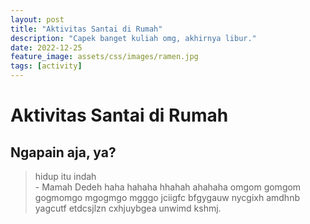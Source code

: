 ```yaml
---
layout: post
title: "Aktivitas Santai di Rumah"
description: "Capek banget kuliah omg, akhirnya libur."
date: 2022-12-25
feature_image: assets/css/images/ramen.jpg
tags: [activity]
---
```


# Aktivitas Santai di Rumah
## Ngapain aja, ya?
> hidup itu indah <br> - Mamah Dedeh
haha hahaha hhahah ahahaha omgom gomgom gogmomgo mgogmgo mgggo jciigfc bfgygauw nycgixh amdhnb yagcutf etdcsjlzn cxhjuybgea unwimd kshmj.
